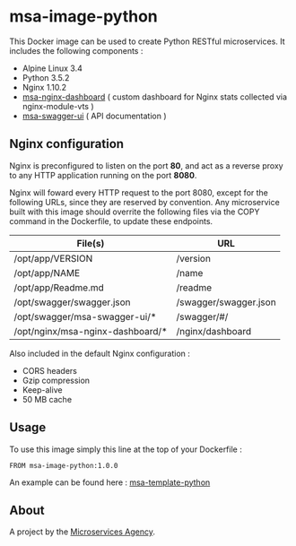 
# msa-image-python

This Docker image can be used to create Python RESTful microservices. It includes the following components :

- Alpine Linux 3.4
- Python 3.5.2
- Nginx 1.10.2
- [msa-nginx-dashboard](https://github.com/TheMicroservicesAgency/msa-nginx-dashboard) ( custom dashboard for Nginx stats collected via nginx-module-vts )
- [msa-swagger-ui](https://github.com/TheMicroservicesAgency/msa-swagger-ui) ( API documentation )

## Nginx configuration

Nginx is preconfigured to listen on the port **80**, and act as a reverse proxy to any HTTP application running on the port **8080**.

Nginx will foward every HTTP request to the port 8080, except for the following URLs, since they are reserved by convention. Any microservice built with this image should overrite the following files via the COPY command in the Dockerfile, to update these endpoints.

| File(s)                            | URL                           |
|------------------------------------|-------------------------------|
| /opt/app/VERSION                   | /version                      |
| /opt/app/NAME                      | /name                         |
| /opt/app/Readme.md                 | /readme                       |
| /opt/swagger/swagger.json          | /swagger/swagger.json         |
| /opt/swagger/msa-swagger-ui/*      | /swagger/#/                   |
| /opt/nginx/msa-nginx-dashboard/*   | /nginx/dashboard              |


Also included in the default Nginx configuration  :

- CORS headers
- Gzip compression
- Keep-alive
- 50 MB cache

## Usage

To use this image simply this line at the top of your Dockerfile :

```
FROM msa-image-python:1.0.0
```

An example can be found here : [msa-template-python](https://github.com/TheMicroservicesAgency/msa-template-python)

## About

A project by the [Microservices Agency](http://microservices.agency).
